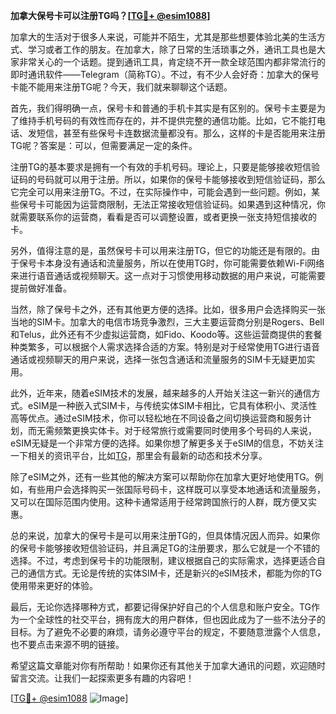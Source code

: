 **加拿大保号卡可以注册TG吗？[[TG💪+ @esim1088](https://t.me/s/esim1088)]**

加拿大的生活对于很多人来说，可能并不陌生，尤其是那些想要体验北美的生活方式、学习或者工作的朋友。在加拿大，除了日常的生活琐事之外，通讯工具也是大家非常关心的一个话题。提到通讯工具，肯定绕不开一款全球范围内都非常流行的即时通讯软件——Telegram（简称TG）。不过，有不少人会好奇：加拿大的保号卡能不能用来注册TG呢？今天，我们就来聊聊这个话题。

首先，我们得明确一点，保号卡和普通的手机卡其实是有区别的。保号卡主要是为了维持手机号码的有效性而存在的，并不提供完整的通信功能。比如，它不能打电话、发短信，甚至有些保号卡连数据流量都没有。那么，这样的卡是否能用来注册TG呢？答案是：可以，但需要满足一定的条件。

注册TG的基本要求是拥有一个有效的手机号码。理论上，只要是能够接收短信验证码的号码就可以用于注册。所以，如果你的保号卡能够接收到短信验证码，那么它完全可以用来注册TG。不过，在实际操作中，可能会遇到一些问题。例如，某些保号卡可能因为运营商限制，无法正常接收短信验证码。如果遇到这种情况，你就需要联系你的运营商，看看是否可以调整设置，或者更换一张支持短信接收的卡。

另外，值得注意的是，虽然保号卡可以用来注册TG，但它的功能还是有限的。由于保号卡本身没有通话和流量服务，所以在使用TG时，你可能需要依赖Wi-Fi网络来进行语音通话或视频聊天。这一点对于习惯使用移动数据的用户来说，可能需要提前做好准备。

当然，除了保号卡之外，还有其他更方便的选择。比如，很多用户会选择购买一张当地的SIM卡。加拿大的电信市场竞争激烈，三大主要运营商分别是Rogers、Bell和Telus，此外还有不少虚拟运营商，如Fido、Koodo等。这些运营商提供的套餐种类繁多，可以根据个人需求选择合适的方案。特别是对于经常使用TG进行语音通话或视频聊天的用户来说，选择一张包含通话和流量服务的SIM卡无疑更加实用。

此外，近年来，随着eSIM技术的发展，越来越多的人开始关注这一新兴的通信方式。eSIM是一种嵌入式SIM卡，与传统实体SIM卡相比，它具有体积小、灵活性高等优点。通过eSIM技术，你可以轻松地在不同设备之间切换运营商和服务计划，而无需频繁更换实体卡。对于经常旅行或需要同时使用多个号码的人来说，eSIM无疑是一个非常方便的选择。如果你想了解更多关于eSIM的信息，不妨关注一下相关的资讯平台，比如[TG](@esim1088)，那里会有最新的动态和技术分享。

除了eSIM之外，还有一些其他的解决方案可以帮助你在加拿大更好地使用TG。例如，有些用户会选择购买一张国际号码卡，这样既可以享受本地通话和流量服务，又可以在国际范围内使用。这种卡通常适用于经常跨国旅行的人群，既方便又实惠。

总的来说，加拿大的保号卡是可以用来注册TG的，但具体情况因人而异。如果你的保号卡能够接收短信验证码，并且满足TG的注册要求，那么它就是一个不错的选择。不过，考虑到保号卡的功能限制，建议根据自己的实际需求，选择更适合自己的通信方式。无论是传统的实体SIM卡，还是新兴的eSIM技术，都能为你的TG使用带来更好的体验。

最后，无论你选择哪种方式，都要记得保护好自己的个人信息和账户安全。TG作为一个全球性的社交平台，拥有庞大的用户群体，但也因此成为了一些不法分子的目标。为了避免不必要的麻烦，请务必遵守平台的规定，不要随意泄露个人信息，也不要点击来源不明的链接。

希望这篇文章能对你有所帮助！如果你还有其他关于加拿大通讯的问题，欢迎随时留言交流。让我们一起探索更多有趣的内容吧！

[[TG💪+ @esim1088](https://t.me/s/esim1088) ![Image](https://i.postimg.cc/4NQfJmqS/Snipaste-2025-05-13-00-14-12.png)]